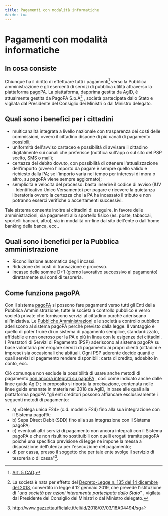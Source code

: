```yaml
---
title: Pagamenti con modalità informatiche
#hide: toc
---
```

# Pagamenti con modalità informatiche

## In cosa consiste

Chiunque ha il diritto di effettuare tutti i pagamenti[^1] verso la Pubblica amministrazione e gli esercenti di servizi di pubblica utilità attraverso la piattaforma [pagoPA](https://www.pagopa.gov.it/). La piattaforma, dapprima gestita da AgID, è attualmente gestita da PagoPA S.p.A[^2] , società partecipata dallo Stato e vigilata dal Presidente del Consiglio dei Ministri o dal Ministro delegato.

## Quali sono i benefici per i cittadini

- multicanalità integrata a livello nazionale con trasparenza dei costi delle commissioni, ovvero il cittadino dispone di più canali di pagamento possibili;
- uniformità dell'avviso cartaceo e possibilità di avvisare il cittadino digitalmente sui canali che preferisce (notifica sull'app o sul sito del PSP scelto, SMS o mail);
- certezza del debito dovuto, con possibilità di ottenere l'attualizzazione dell'importo (ovvero l'importo da pagare è sempre quello valido e richiesto dalla PA; se l'importo varia nel tempo per interessi di mora o altro, su pagoPA viene sempre aggiornato);
- semplicità e velocità del processo: basta inserire il codice di avviso (IUV - Identificativo Unico Versamento) per pagare e ricevere la quietanza liberatoria ovvero la certezza che la PA ha incassato il tributo e non potranno esserci verifiche o accertamenti successivi.

Tale sistema consente inoltre ai cittadini di eseguire, in favore delle amministrazioni, sia pagamenti allo sportello fisico (es. poste, tabaccai, sportelli bancari, altro), sia in modalità on-line dal sito dell'ente o dall'home banking della banca, ecc..

## Quali sono i benefici per la Pubblica amministrazione

- Riconciliazione automatica degli incassi.
- Riduzione dei costi di transazione e processo.
- Incasso delle somme D+1 (giorno lavorativo successivo al pagamento) direttamente sui conti di tesoreria.

[^1]: [Art. 5 CAD](https://www.normattiva.it/uri-res/N2Ls?urn:nir:stato:decreto.legislativo:2005-03-07;82~art6bis!vig=2020-11-04~art5).


[^2]: La società è nata per effetto del [Decreto-Legge n. 135 del 14 dicembre del 2018](http://www.normattiva.it/eli/id/2018/12/14/18G00163/CONSOLIDATED/20200914), convertito in legge il 12 gennaio 2019, che prevede l'istituzione di "_una società per azioni interamente partecipata dallo Stato_" , vigilata dal Presidente del Consiglio dei Ministri o dal Ministro delegato.


## Come funziona pagoPA

Con il sistema [pagoPA](https://www.pagopa.gov.it/it/pagopa/) si possono fare pagamenti verso tutti gli Enti della Pubblica Amministrazione, tutte le società a controllo pubblico e verso società private che forniscono servizi al cittadino purché aderiscano all'iniziativa. Le [Pubbliche Amministrazioni](https://www.pagopa.gov.it/it/pubbliche-amministrazioni/) e le società a controllo pubblico aderiscono al sistema pagoPA perché previsto dalla legge. Il vantaggio è quello di poter fruire di un sistema di pagamento semplice, standardizzato, affidabile e non oneroso per la PA e più in linea con le esigenze dei cittadini. I Prestatori di Servizi di Pagamento (PSP) aderiscono al sistema pagoPA su base volontaria per erogare servizi di pagamento ai propri clienti (cittadini e imprese) sia occasionali che abituali. Ogni PSP aderente decide quanti e quali servizi di pagamento rendere disponibili: carta di credito, addebito in conto, ecc.

Ciò comunque non esclude la possibilità di usare anche metodi di pagamento [non ancora integrati su pagoPA](https://www.pagopa.gov.it/it/pagopa-spa/comunicati-stampa/2020-11-05-comunicato) , così come indicato anche dalle linee guida AgID ; in proposito si riporta la precisazione, contenuta nelle linee guida emanate in materia nel 2018 da AgID, in base alle quali alla piattaforma pagoPA "gli enti creditori possono affiancare esclusivamente i seguenti metodi di pagamento:

- a) «Delega unica F24» (c.d. modello F24) fino alla sua integrazione con il Sistema pagoPA;
- b) Sepa Direct Debit (SDD) fino alla sua integrazione con il Sistema pagoPA;
- c) eventuali altri servizi di pagamento non ancora integrati con il Sistema pagoPA e che non risultino sostituibili con quelli erogati tramite pagoPA poiché una specifica previsione di legge ne impone la messa a disposizione dell'utenza per l'esecuzione del pagamento;
- d) per cassa, presso il soggetto che per tale ente svolge il servizio di tesoreria o di cassa"[^3].

[^3]: <http://www.gazzettaufficiale.it/eli/id/2018/07/03/18A04494/sg>
